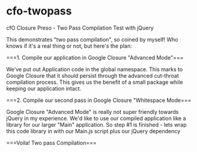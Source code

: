 cfo-twopass
===========

cfO Closure Preso - Two Pass Compilation Test with jQuery

This demonstrates "two pass compilation", so coined by myself!  Who knows if it's a real thing or not, but here's the plan:

===1. Compile our application in Google Closure "Advanced Mode"===

We've put out Application code in the global namespace.
This marks to Google Closure that it should persist through the advanced cut-throat compilation process.
This gives us the benefit of a small package while keeping our application intact.

===2. Compile our second pass in Google Closure "Whitespace Mode===

Google Closure "Advanced Mode" is really not super friendly towards jQuery in my experience.
We'd like to use our compiled application like a library for our larger "Main" application.
So step #1 is finished - lets wrap this code library in with our Main.js script plus our jQuery dependency


===Voila! Two pass Compilation===

